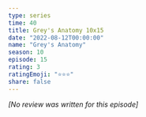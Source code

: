 ```yaml
---
type: series
time: 40
title: Grey's Anatomy 10x15
date: "2022-08-12T00:00:00"
name: "Grey's Anatomy"
season: 10
episode: 15
rating: 3
ratingEmoji: "⭐️⭐️⭐️"
share: false
---
```


*[No review was written for this episode]*